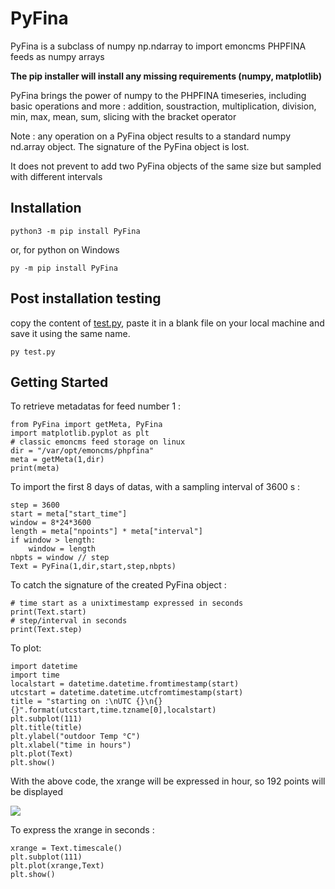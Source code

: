 # PyFina

PyFina is a subclass of numpy np.ndarray to import emoncms PHPFINA feeds as numpy arrays

**The pip installer will install any missing requirements (numpy, matplotlib)**

PyFina brings the power of numpy to the PHPFINA timeseries, including basic operations and more :
addition, soustraction, multiplication, division, min, max, mean, sum, slicing with the bracket operator

Note : any operation on a PyFina object results to a standard numpy nd.array object.
The signature of the PyFina object is lost.

It does not prevent to add two PyFina objects of the same size but sampled with different intervals


## Installation

```
python3 -m pip install PyFina
```
or, for python on Windows
```
py -m pip install PyFina
```

## Post installation testing

copy the content of [test.py](https://raw.githubusercontent.com/Open-Building-Management/PyFina/main/tests/test.py), paste it in a blank file on your local machine and save it using the same name.

```
py test.py
```

## Getting Started

To retrieve metadatas for feed number 1 :

```
from PyFina import getMeta, PyFina
import matplotlib.pyplot as plt
# classic emoncms feed storage on linux
dir = "/var/opt/emoncms/phpfina"
meta = getMeta(1,dir)
print(meta)
```
To import the first 8 days of datas, with a sampling interval of 3600 s :

```
step = 3600
start = meta["start_time"]
window = 8*24*3600
length = meta["npoints"] * meta["interval"]
if window > length:
    window = length
nbpts = window // step
Text = PyFina(1,dir,start,step,nbpts)
```
To catch the signature of the created PyFina object :
```
# time start as a unixtimestamp expressed in seconds
print(Text.start)
# step/interval in seconds
print(Text.step)
```

To plot:
```
import datetime
import time
localstart = datetime.datetime.fromtimestamp(start)
utcstart = datetime.datetime.utcfromtimestamp(start)
title = "starting on :\nUTC {}\n{} {}".format(utcstart,time.tzname[0],localstart)
plt.subplot(111)
plt.title(title)
plt.ylabel("outdoor Temp °C")
plt.xlabel("time in hours")
plt.plot(Text)
plt.show()
```
With the above code, the xrange will be expressed in hour, so 192 points will be displayed

![](test.png)

To express the xrange in seconds :
```
xrange = Text.timescale()
plt.subplot(111)
plt.plot(xrange,Text)
plt.show()
```
